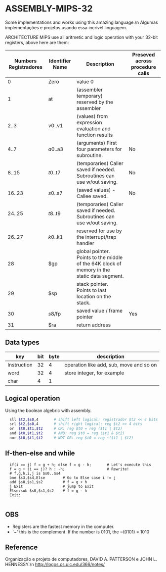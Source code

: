 # ASSEMBLY-MIPS-32
Some implementations and works using this amazing language.\n
Algumas implementações e projetos usando essa incrivel linguagem.

ARCHITECTURE MIPS use all aritmetic and logic operation with your 32-bit registers, above here are them:


| Numbers Registradores| Identifier Name | Description | Preseved across procedure calls |
| --- | --- | --- | --- |
| 0 | Zero | value 0 | |
| 1 | at | (assembler temporary) reserved by the assembler | |
| 2..3 | $v0..$v1| (values) from expression evaluation and function results | |
| 4..7 | $a0..$a3 | (arguments) First four parameters for subroutine. | No |
| 8..15 | $t0..$t7|(temporaries) Caller saved if needed. Subroutines can use w/out saving. | No |
| 16..23 | $s0..$s7 | (saved values) - Callee saved. | No |
| 24..25 | $t8..$t9 | (temporaries) Caller saved if needed. Subroutines can use w/out saving. | |
| 26..27 | $k0..$k1 | reserved for use by the interrupt/trap handler | |
| 28 | $gp | global pointer. Points to the middle of the 64K block of memory in the static data segment.| |
| 29 | $sp | 	stack pointer. Points to last location on the stack.| |
| 30 | $s8/$fp | saved value / frame pointer | Yes |
| 31 | $ra | return address | |

## Data types
  | key |bit| byte | description |
  |---|---|---|---|
  |Instruction| 32 | 4 | operation like add, sub, move and so on|
  | word| 32 | 4 | store integer, for example |
  | char | 4 | 1 | |
  
## Logical operation
  Using the boolean algebric with assembly.
  ```bash
    sll $t2,$s0,4       # shift left logical: registrador $t2 << 4 bits 
    srl $t2,$s0,4       # shift right logical: reg $t2 >> 4 bits
    or  $t0,$t1,$t2     # OR: reg $t0 = reg ($t1 | $t2)
    and $t0,$t1,$t2     # AND: reg $t0 = reg ($t1 & $t2)
    nor $t0,$t1,$t2     # NOT OR: reg $t0 = reg ~($t1 | $t2)
  ```
## If-then-else and while

```
  if(i == j) f = g + h; else f = g - h;       # Let's execute this
  f = g + (i == j)? h : -h;                   # Rewrite!
  # f,g,h,i,j is $s0..$s4
  bne $s3,$s4,Else        # Go to Else case i != j
  add $s0,$s1,$s2         # f = g + h
  j Exit                  # jump to Exit
  Else:sub $s0,$s1,$s2    # f = g - h
  Exit:
  
```
## OBS
  - Registers are the fastest memory in the computer.
  - '~' this is the complement. If the number is 0101, the ~(0101) = 1010 
  
## Reference
  Organização e projeto de computadores, DAVID A. PATTERSON e JOHN L. HENNESSY.\n
  http://logos.cs.uic.edu/366/notes/
  
